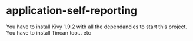 # application-self-reporting

You have to install Kivy 1.9.2 with all the dependancies to start this project.
You have to install Tincan too... etc

